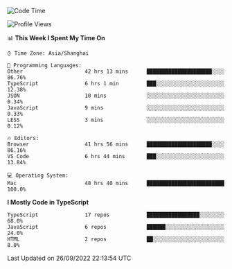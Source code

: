<!--START_SECTION:waka-->
![Code Time](http://img.shields.io/badge/Code%20Time-2%2C858%20hrs%2029%20mins-blue)

![Profile Views](http://img.shields.io/badge/Profile%20Views-0-blue)

📊 **This Week I Spent My Time On** 

```text
⌚︎ Time Zone: Asia/Shanghai

💬 Programming Languages: 
Other                    42 hrs 13 mins      █████████████████████░░░░   86.76% 
TypeScript               6 hrs 1 min         ███░░░░░░░░░░░░░░░░░░░░░░   12.38% 
JSON                     10 mins             ░░░░░░░░░░░░░░░░░░░░░░░░░   0.34% 
JavaScript               9 mins              ░░░░░░░░░░░░░░░░░░░░░░░░░   0.33% 
LESS                     3 mins              ░░░░░░░░░░░░░░░░░░░░░░░░░   0.12%

🔥 Editors: 
Browser                  41 hrs 56 mins      █████████████████████░░░░   86.16% 
VS Code                  6 hrs 44 mins       ███░░░░░░░░░░░░░░░░░░░░░░   13.84%

💻 Operating System: 
Mac                      48 hrs 40 mins      █████████████████████████   100.0%

```

**I Mostly Code in TypeScript** 

```text
TypeScript               17 repos            █████████████████░░░░░░░░   68.0% 
JavaScript               6 repos             ██████░░░░░░░░░░░░░░░░░░░   24.0% 
HTML                     2 repos             ██░░░░░░░░░░░░░░░░░░░░░░░   8.0%

```



 Last Updated on 26/09/2022 22:13:54 UTC
<!--END_SECTION:waka-->
